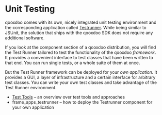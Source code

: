 Unit Testing
============

qooxdoo comes with its own, nicely integrated unit testing environment and the corresponding application called [Testrunner](http://demo.qooxdoo.org/%{version}/testrunner). While being similar to JSUnit, the solution that ships with the qooxdoo SDK does not require any additional software.

If you look at the component section of a qooxdoo distribution, you will find the Test Runner tailored to test the functionality of the qooxdoo *framework*. It provides a convenient interface to test classes that have been written to that end. You can run single tests, or a whole suite of them at once.

But the Test Runner framework can be deployed for your *own application*. It provides a GUI, a layer of infrastructure and a certain interface for arbitrary test classes. You can write your own test classes and take advantage of the Test Runner environment.

-   [Test Tools](http://qooxdoo.org/docs/general/test_tools) – an overview over test tools and approaches
-   frame\_apps\_testrunner – how to deploy the Testrunner component for your own application

